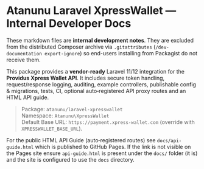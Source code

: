 # Atanunu Laravel XpressWallet — Internal Developer Docs

These markdown files are **internal development notes**. They are excluded from the distributed Composer archive via `.gitattributes` (`/dev-documentation export-ignore`) so end-users installing from Packagist do not receive them.

This package provides a **vendor-ready** Laravel 11/12 integration for the **Providus Xpress Wallet API**. It includes secure token handling, request/response logging, auditing, example controllers, publishable config & migrations, tests, CI, optional auto‑registered API proxy routes and an HTML API guide.

> Package: `atanunu/laravel-xpresswallet`  
> Namespace: `Atanunu\XpressWallet`  
> Default Base URL: `https://payment.xpress-wallet.com` (override with `XPRESSWALLET_BASE_URL`).

For the public HTML API Guide (auto‑registered routes) see `docs/api-guide.html` which is published to GitHub Pages. If the link is not visible on the Pages site ensure `api-guide.html` is present under the `docs/` folder (it is) and the site is configured to use the `docs` directory.